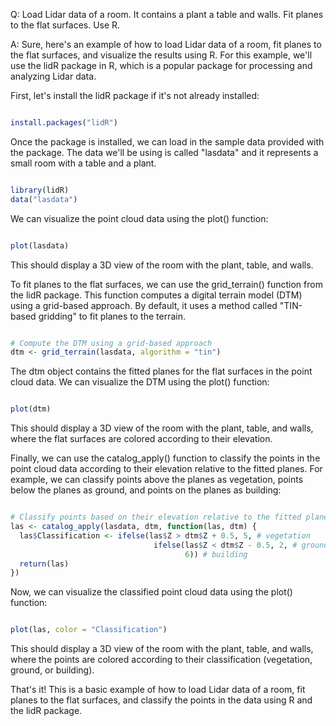 Q: Load Lidar data of a room. It contains a plant a table and
walls. Fit planes to the flat surfaces. Use R.

A: Sure, here's an example of how to load Lidar data of a room, fit
planes to the flat surfaces, and visualize the results using R. For
this example, we'll use the lidR package in R, which is a popular
package for processing and analyzing Lidar data.

First, let's install the lidR package if it's not already installed:

```R

install.packages("lidR")
```

Once the package is installed, we can load in the sample data provided
with the package. The data we'll be using is called "lasdata" and it
represents a small room with a table and a plant.

```R

library(lidR)
data("lasdata")
```

We can visualize the point cloud data using the plot() function:

```R

plot(lasdata)
```

This should display a 3D view of the room with the plant, table, and
walls.

To fit planes to the flat surfaces, we can use the grid_terrain()
function from the lidR package. This function computes a digital
terrain model (DTM) using a grid-based approach. By default, it uses a
method called "TIN-based gridding" to fit planes to the terrain.

```R

# Compute the DTM using a grid-based approach
dtm <- grid_terrain(lasdata, algorithm = "tin")
```

The dtm object contains the fitted planes for the flat surfaces in the
point cloud data. We can visualize the DTM using the plot() function:

```R

plot(dtm)
```

This should display a 3D view of the room with the plant, table, and
walls, where the flat surfaces are colored according to their
elevation.

Finally, we can use the catalog_apply() function to classify the
points in the point cloud data according to their elevation relative
to the fitted planes. For example, we can classify points above the
planes as vegetation, points below the planes as ground, and points on
the planes as building:

```R

# Classify points based on their elevation relative to the fitted planes
las <- catalog_apply(lasdata, dtm, function(las, dtm) {
  las$Classification <- ifelse(las$Z > dtm$Z + 0.5, 5, # vegetation
                                ifelse(las$Z < dtm$Z - 0.5, 2, # ground
                                       6)) # building
  return(las)
})
```

Now, we can visualize the classified point cloud data using the plot()
function:

```R

plot(las, color = "Classification")
```

This should display a 3D view of the room with the plant, table, and
walls, where the points are colored according to their classification
(vegetation, ground, or building).

That's it! This is a basic example of how to load Lidar data of a
room, fit planes to the flat surfaces, and classify the points in the
data using R and the lidR package.
